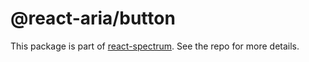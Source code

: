 # @react-aria/button

This package is part of [react-spectrum](https://github.com/adobe-private/react-spectrum-v3). See the repo for more details.
